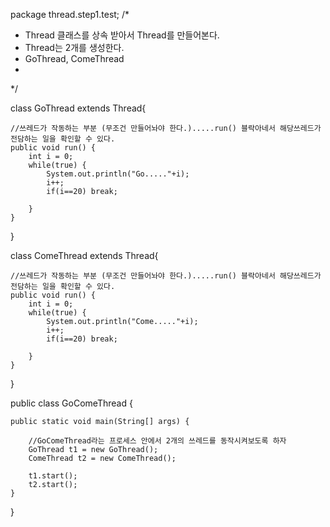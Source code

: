 package thread.step1.test;
/*
 * Thread 클래스를 상속 받아서 Thread를 만들어본다.
 * Thread는 2개를 생성한다.
 * GoThread, ComeThread
 * 
 */

class GoThread extends Thread{
	
	//쓰레드가 작동하는 부분 (무조건 만들어놔야 한다.).....run() 블락아네서 해당쓰레드가 전담하는 일을 확인할 수 있다.
	public void run() {
		int i = 0;
		while(true) {
			System.out.println("Go....."+i);
			i++;
			if(i==20) break;
			
		}
	}

}

class ComeThread extends Thread{
	
	//쓰레드가 작동하는 부분 (무조건 만들어놔야 한다.).....run() 블락아네서 해당쓰레드가 전담하는 일을 확인할 수 있다.
	public void run() {
		int i = 0;
		while(true) {
			System.out.println("Come....."+i);
			i++;
			if(i==20) break;
			
		}
	}

}


public class GoComeThread {

	public static void main(String[] args) {
		
		//GoComeThread라는 프로세스 안에서 2개의 쓰레드를 동작시켜보도록 하자
		GoThread t1 = new GoThread();
		ComeThread t2 = new ComeThread();
		
		t1.start();
		t2.start();
	}

}
